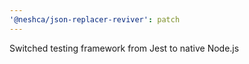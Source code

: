 ```yaml
---
'@neshca/json-replacer-reviver': patch
---
```


Switched testing framework from Jest to native Node.js
